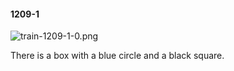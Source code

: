#### 1209-1
![train-1209-1-0.png](https://github.com/lil-lab/nlvr/raw/master/nlvr/train/images/56/train-1209-1-0.png "train-1209-1-0.png")

There is a box with a blue circle and a black square.
